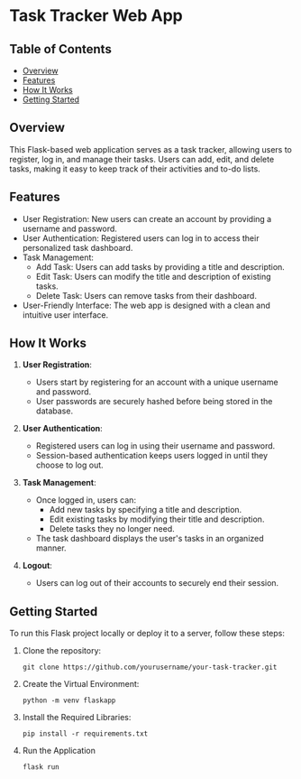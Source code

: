 # Task Tracker Web App

## Table of Contents
- [Overview](#overview)
- [Features](#features)
- [How It Works](#how-it-works)
- [Getting Started](#getting-started)

## Overview

This Flask-based web application serves as a task tracker, allowing users to register, log in, and manage their tasks. Users can add, edit, and delete tasks, making it easy to keep track of their activities and to-do lists.

## Features

- User Registration: New users can create an account by providing a username and password.
- User Authentication: Registered users can log in to access their personalized task dashboard.
- Task Management:
  - Add Task: Users can add tasks by providing a title and description.
  - Edit Task: Users can modify the title and description of existing tasks.
  - Delete Task: Users can remove tasks from their dashboard.
- User-Friendly Interface: The web app is designed with a clean and intuitive user interface.

## How It Works

1. **User Registration**:
   - Users start by registering for an account with a unique username and password.
   - User passwords are securely hashed before being stored in the database.

2. **User Authentication**:
   - Registered users can log in using their username and password.
   - Session-based authentication keeps users logged in until they choose to log out.

3. **Task Management**:
   - Once logged in, users can:
     - Add new tasks by specifying a title and description.
     - Edit existing tasks by modifying their title and description.
     - Delete tasks they no longer need.
   - The task dashboard displays the user's tasks in an organized manner.

4. **Logout**:
   - Users can log out of their accounts to securely end their session.

## Getting Started

To run this Flask project locally or deploy it to a server, follow these steps:

1. Clone the repository:

   ```shell
   git clone https://github.com/yourusername/your-task-tracker.git

2. Create the Virtual Environment:

    ```shell
    python -m venv flaskapp

3. Install the Required Libraries:

    ```shell
    pip install -r requirements.txt

4. Run the Application
    ```shell
    flask run